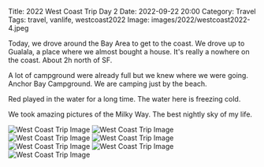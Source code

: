 Title: 2022 West Coast Trip Day 2
Date: 2022-09-22 20:00
Category: Travel
Tags: travel, vanlife, westcoast2022
Image: images/2022/westcoast2022-4.jpeg

Today, we drove around the Bay Area to get to the coast. We drove up to Gualala, a place where we almost bought a house. It's really a nowhere on the coast. About 2h north of SF. 

A lot of campground were already full but we knew where we were going. Anchor Bay Campground. We are camping just by the beach. 

Red played in the water for a long time. The water here is freezing cold. 

We took amazing pictures of the Milky Way. The best nightly sky of my life. 

![West Coast Trip Image]({static}/images/2022/westcoast2022-4.jpeg)
![West Coast Trip Image]({static}/images/2022/westcoast2022-5.jpeg)
![West Coast Trip Image]({static}/images/2022/westcoast2022-6.jpeg)
![West Coast Trip Image]({static}/images/2022/westcoast2022-7.jpeg)
![West Coast Trip Image]({static}/images/2022/westcoast2022-8.jpeg)
![West Coast Trip Image]({static}/images/2022/westcoast2022-9.jpeg)
![West Coast Trip Image]({static}/images/2022/westcoast2022-10.jpeg)

